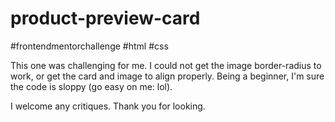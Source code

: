# product-preview-card

#frontendmentorchallenge #html #css

This one was challenging for me. I could not get the image border-radius to work, or get the card and image to align properly. Being a beginner, I'm sure the code is sloppy (go easy on me: lol).

I welcome any critiques. Thank you for looking.
